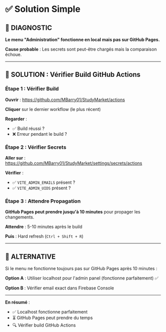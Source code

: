 # ✅ Solution Simple

## 🎯 DIAGNOSTIC

**Le menu "Administration" fonctionne en local mais pas sur GitHub Pages.**

**Cause probable** : Les secrets sont peut-être chargés mais la comparaison échoue.

---

## 🔧 SOLUTION : Vérifier Build GitHub Actions

### Étape 1 : Vérifier Build

**Ouvrir** : https://github.com/MBarry01/StudyMarket/actions

**Cliquer** sur le dernier workflow (le plus récent)

**Regarder** :
- ✅ Build réussi ?
- ❌ Erreur pendant le build ?

### Étape 2 : Vérifier Secrets

**Aller sur** : https://github.com/MBarry01/StudyMarket/settings/secrets/actions

**Vérifier** :
- ✅ `VITE_ADMIN_EMAILS` présent ?
- ✅ `VITE_ADMIN_UIDS` présent ?

### Étape 3 : Attendre Propagation

**GitHub Pages peut prendre jusqu'à 10 minutes** pour propager les changements.

**Attendre** : 5-10 minutes après le build

**Puis** : Hard refresh (`Ctrl + Shift + R`)

---

## 🎊 ALTERNATIVE

Si le menu ne fonctionne toujours pas sur GitHub Pages après 10 minutes :

**Option A** : Utiliser localhost pour l'admin panel (fonctionne parfaitement) ✅

**Option B** : Vérifier email exact dans Firebase Console

---

**En résumé** :
- ✅ Localhost fonctionne parfaitement
- ⏳ GitHub Pages peut prendre du temps
- 🔍 Vérifier build GitHub Actions

